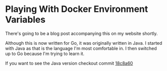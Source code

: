 # Playing With Docker Environment Variables

There's going to be a blog post accompanying this on my website shortly.

Although this is now written for Go, it was originally written in Java. I started with Java as that is the language I'm most comfortable in. I then switched up to Go because I'm trying to learn it.

If you want to see the Java version checkout commit [18c8a60](https://github.com/mrnickel/Experiments-DockerEnvs/commit/18c8a60f14cd9e0f33613c80cd3bc6a6148eab48)
